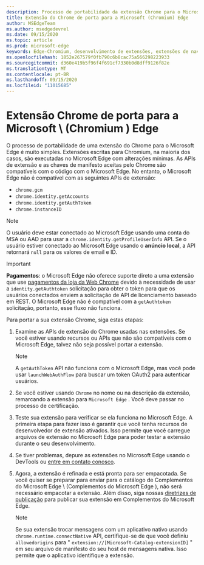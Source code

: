 ```yaml
---
description: Processo de portabilidade da extensão Chrome para o Microsoft Edge.
title: Extensão do Chrome de porta para a Microsoft (Chromium) Edge
author: MSEdgeTeam
ms.author: msedgedevrel
ms.date: 09/15/2020
ms.topic: article
ms.prod: microsoft-edge
keywords: Edge-Chromium, desenvolvimento de extensões, extensões de navegador, Complementos, centro de parceiros, desenvolvedor
ms.openlocfilehash: 1852e267579f0fb790c6b8cac75a566298223933
ms.sourcegitcommit: d360e419b5f96f4f691cf7330b0d8dff9126f82e
ms.translationtype: MT
ms.contentlocale: pt-BR
ms.lasthandoff: 09/15/2020
ms.locfileid: "11015685"
---
```

# Extensão Chrome de porta para a Microsoft \ (Chromium \) Edge  

O processo de portabilidade de uma extensão do Chrome para o Microsoft Edge é muito simples.  Extensões escritas para Chromium, na maioria dos casos, são executadas no Microsoft Edge com alterações mínimas.  As APIs de extensão e as chaves de manifesto aceitas pelo Chrome são compatíveis com o código com o Microsoft Edge.  No entanto, o Microsoft Edge não é compatível com as seguintes APIs de extensão:  

*   `chrome.gcm`  
*   `chrome.identity.getAccounts`  
*   `chrome.identity.getAuthToken`  
*   `chrome.instanceID`  

> [!Note]
> O usuário deve estar conectado ao Microsoft Edge usando uma conta do MSA ou AAD para usar a `chrome.identity.getProfileUserInfo` API.  Se o usuário estiver conectado ao Microsoft Edge usando o **anúncio local**, a API retornará `null` para os valores de email e ID.  

> [!IMPORTANT]
> **Pagamentos**: o Microsoft Edge não oferece suporte direto a uma extensão que use [pagamentos da loja da Web Chrome][ChromeDeveloperWebStorePayments] devido à necessidade de usar a `identity.getAuthtoken` solicitação para obter o token para que os usuários conectados enviem a solicitação de API de licenciamento baseado em REST.  O Microsoft Edge não é compatível com a `getAuthtoken` solicitação, portanto, esse fluxo não funciona.  

Para portar a sua extensão Chrome, siga estas etapas:  

1.  Examine as APIs de extensão do Chrome usadas nas extensões.  Se você estiver usando recursos ou APIs que não são compatíveis com o Microsoft Edge, talvez não seja possível portar a extensão.  
    
    > [!NOTE]
    > A `getAuthToken` API não funciona com o Microsoft Edge, mas você pode usar `launchWebAuthFlow` para buscar um token OAuth2 para autenticar usuários.  
    
1.  Se você estiver usando `Chrome` no nome ou na descrição da extensão, remarcando a extensão para `Microsoft Edge` .  Você deve passar no processo de certificação.  
    
1.  Teste sua extensão para verificar se ela funciona no Microsoft Edge.  A primeira etapa para fazer isso é garantir que você tenha recursos de desenvolvedor de extensão ativados.  Isso permite que você carregue arquivos de extensão no Microsoft Edge para poder testar a extensão durante o seu desenvolvimento.  
    
1.  Se tiver problemas, depure as extensões no Microsoft Edge usando o DevTools ou [entre em contato conosco][mailtoExtensionPartnerOpsMicrosoft].  
    
1.  Agora, a extensão é refinada e está pronta para ser empacotada.  Se você quiser se preparar para enviar para o catálogo de Complementos do Microsoft Edge \ (Complementos do Microsoft Edge \), não será necessário empacotar a extensão.  Além disso, siga nossas [diretrizes de publicação][ExtensionsPublishExtension] para publicar sua extensão em Complementos do Microsoft Edge.  
    
    > [!NOTE]
    > Se sua extensão trocar mensagens com um aplicativo nativo usando `chrome.runtime.connectNative` API, certifique-se de que você definiu `allowedorigins` para " `extension://[Microsoft-Catalog-extensionID]` " em seu arquivo de manifesto do seu host de mensagens nativa.  Isso permite que o aplicativo identifique a extensão.  

<!-- image links -->  

<!-- links -->  

[ExtensionsPublishExtension]: ../publish/publish-extension.md "Publicar uma extensão"  

[mailtoExtensionPartnerOpsMicrosoft]: mailto:extensionpartnerops@microsoft.com "ExtensionPartnerOps@microsoft.com"  

[ChromeDeveloperWebStorePayments]: https://developer.chrome.com/webstore/one_time_payments "Pagamentos unidirecionais-Google Chrome"  
